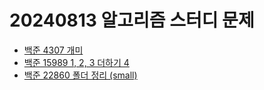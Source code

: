 # 20240813 알고리즘 스터디 문제

- [백준 4307 개미](https://www.acmicpc.net/problem/4307)
- [백준 15989 1, 2, 3 더하기 4](https://www.acmicpc.net/problem/15989)
- [백준 22860 폴더 정리 (small)](https://www.acmicpc.net/problem/22860)
